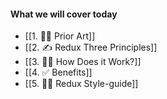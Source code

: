 #### What we will cover today
- [[1. 👩‍🎤 Prior Art]]
- [[2. ✍️ Redux Three Principles]]
- [[3. 🤷‍♂️ How Does it Work?]]
- [[4. ✅ Benefits]]
- [[5. 👩‍🎨 Redux Style-guide]]